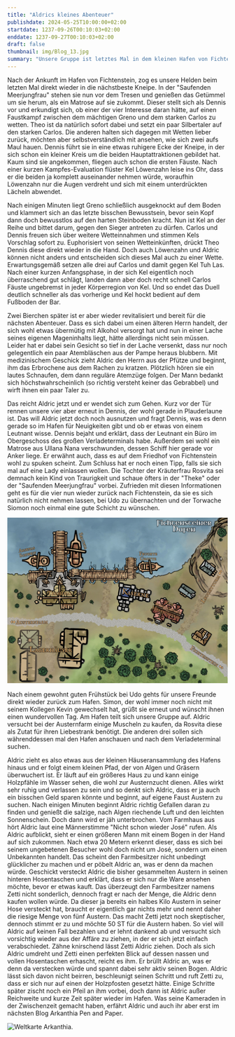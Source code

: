 ```yaml
---
title: "Aldrics kleines Abenteuer"
publishdate: 2024-05-25T10:00:00+02:00
startdate: 1237-09-26T00:10:03+02:00
enddate: 1237-09-27T00:10:03+02:00
draft: false
thumbnail: img/Blog_13.jpg
summary: "Unsere Gruppe ist letztes Mal in dem kleinen Hafen von Fichtenstein angekommen. Nachdem sie sich damals kurz in der hiesigen Bar umgeguckt hatten, wird diese in diesem Blog ausführlich erkundet. Außerdem begibt sich Aldric auf ein kleines eigenes Abenteuer. Wie der Barabend diesmal verläuft und was Aldrics Mission ist, erfahrt ihr hier:"
---
```


Nach der Ankunft im Hafen von Fichtenstein, zog es unsere Helden beim letzten Mal direkt wieder in die nächstbeste Kneipe. In der "Saufenden Meerjungfrau" stehen sie nun vor dem Tresen und genießen das Getümmel um sie herum, als ein Matrose auf sie zukommt. Dieser stellt sich als Dennis vor und erkundigt sich, ob einer der vier Interesse daran hätte, auf einen Faustkampf zwischen dem mächtigen Greno und dem starken Carlos zu wetten. Theo ist da natürlich sofort dabei und setzt ein paar Silbertaler auf den starken Carlos. Die anderen halten sich dagegen mit Wetten lieber zurück, möchten aber selbstverständlich mit ansehen, wie sich zwei aufs Maul hauen. Dennis führt sie in eine etwas ruhigere Ecke der Kneipe, in der sich schon ein kleiner Kreis um die beiden Hauptattraktionen gebildet hat. Kaum sind sie angekommen, fliegen auch schon die ersten Fäuste. Nach einer kurzen Kampfes-Evaluation flüster Kel Löwenzahn leise ins Ohr, dass er die beiden ja komplett auseinander nehmen würde, woraufhin Löwenzahn nur die Augen verdreht und sich mit einem unterdrückten Lächeln abwendet. 

Nach einigen Minuten liegt Greno schließlich ausgeknockt auf dem Boden und klammert sich an das letzte bisschen Bewusstsein, bevor sein Kopf dann doch bewusstlos auf den harten Steinboden kracht. Nun ist Kel an der Reihe und bittet darum, gegen den Sieger antreten zu dürfen. Carlos und Dennis freuen sich über weitere Wetteinnahmen und stimmen Kels Vorschlag sofort zu. Euphorisiert von seinen Wetteinkünften, drückt Theo Dennis diese direkt wieder in die Hand. Doch auch Löwenzahn und Aldric können nicht anders und entscheiden sich dieses Mal auch zu einer Wette. Erwartungsgemäß setzen alle drei auf Carlos und damit gegen Kel Tuh Las. Nach einer kurzen Anfangsphase, in der sich Kel eigentlich noch überraschend gut schlägt, landen dann aber doch recht schnell Carlos Fäuste ungebremst in jeder Körperregion von Kel. Und so endet das Duell deutlich schneller als das vorherige und Kel hockt bedient auf dem Fußboden der Bar. 

Zwei Bierchen später ist er aber wieder revitalisiert und bereit für die nächsten Abenteuer. Dass es sich dabei um einen älteren Herrn handelt, der sich wohl etwas übermütig mit Alkohol versorgt hat und nun in einer Lache seines eigenen Mageninhalts liegt, hätte allerdings nicht sein müssen. Leider hat er dabei sein Gesicht so tief in der Lache versenkt, dass nur noch gelegentlich ein paar Atembläschen aus der Pampe heraus blubbern. Mit medizinischem Geschick zieht Aldric den Herrn aus der Pfütze und beginnt, ihm das Erbrochene aus dem Rachen zu kratzen. Plötzlich hören sie ein lautes Schnaufen, dem dann reguläre Atemzüge folgen. Der Mann bedankt sich höchstwahrscheinlich (so richtig versteht keiner das Gebrabbel) und wirft ihnen ein paar Taler zu.

Das reicht Aldric jetzt und er wendet sich zum Gehen. Kurz vor der Tür rennen unsere vier aber erneut in Dennis, der wohl gerade in Plauderlaune ist. Das will Aldric jetzt doch noch ausnutzen und fragt Dennis, was es denn gerade so im Hafen für Neuigkeiten gibt und ob er etwas von einem Leutnant wisse. Dennis bejaht und erklärt, dass der Leutnant ein Büro im Obergeschoss des großen Verladeterminals habe. Außerdem sei wohl ein Matrose aus Ullana Nana verschwunden, dessen Schiff hier gerade vor Anker liege. Er erwähnt auch, dass es auf dem Friedhof von Fichtenstein wohl zu spuken scheint. Zum Schluss hat er noch einen Tipp, falls sie sich mal auf eine Lady einlassen wollen. Die Tochter der Kräuterfrau Rosvita sei demnach kein Kind von Traurigkeit und schaue öfters in der "Theke" oder der "Saufenden Meerjungfrau" vorbei. Zufrieden mit diesen Informationen geht es für die vier nun wieder zurück nach Fichtenstein, da sie es sich natürlich nicht nehmen lassen, bei Udo zu übernachten und der Torwache Siomon noch einmal eine gute Schicht zu wünschen.

<div class="img-max center">
  <img class="img-fluid rounded" title="Karte Fichtenstein Hafen" alt="Karte Fichtenstein Hafen." src="./img/fichtenstein_hafen.jpg" />
</div>

Nach einem gewohnt guten Frühstück bei Udo gehts für unsere Freunde direkt wieder zurück zum Hafen. Simon, der wohl immer noch nicht mit seinem Kollegen Kevin gewechselt hat, grüßt sie erneut und wünscht ihnen einen wundervollen Tag. Am Hafen teilt sich unsere Gruppe auf. Aldric versucht bei der Austernfarm einige Muscheln zu kaufen, da Rosvita diese als Zutat für ihren Liebestrank benötigt. Die anderen drei sollen sich währenddessen mal den Hafen anschauen und nach dem Verladeterminal suchen. 

Aldric zieht es also etwas aus der kleinen Häuseransammlung des Hafens hinaus und er folgt einem kleinen Pfad, der von Algen und Gräsern überwuchert ist. Er läuft auf ein größeres Haus zu und kann einige Holzpfähle im Wasser sehen, die wohl zur Austernzucht dienen. Alles wirkt sehr ruhig und verlassen zu sein und so denkt sich Aldric, dass er ja auch ein bisschen Geld sparen könnte und beginnt, auf eigene Faust Austern zu suchen. Nach einigen Minuten beginnt Aldric richtig Gefallen daran zu finden und genießt die salzige, nach Algen riechende Luft und den leichten Sonnenschein. Doch dann wird er jäh unterbrochen. Vom Farmhaus aus hört Aldric laut eine Männerstimme "Nicht schon wieder José" rufen. Als Aldric aufblickt, sieht er einen größeren Mann mit einem Bogen in der Hand auf sich zukommen. Nach etwa 20 Metern erkennt dieser, dass es sich bei seinem ungebetenen Besucher wohl doch nicht um José, sondern um einen Unbekannten handelt. Das scheint den Farmbesitzer nicht unbedingt glücklicher zu machen und er pöbelt Aldric an, was er denn da machen würde. Geschickt versteckt Aldric die bisher gesammelten Austern in seinen hinteren Hosentaschen und erklärt,  dass er sich nur die Ware ansehen möchte, bevor er etwas kauft. Das überzeugt den Farmbesitzer namens Zetti nicht sonderlich, dennoch fragt er nach der Menge, die Aldric denn kaufen wollen würde. Da dieser ja bereits ein halbes Kilo Austern in seiner Hose versteckt hat, braucht er eigentlich gar nichts mehr und nennt daher die riesige Menge von fünf Austern. Das macht Zetti jetzt noch skeptischer, dennoch stimmt er zu und möchte 50 ST für die Austern haben. So viel will Aldric auf keinen Fall bezahlen und er lehnt dankend ab und versucht sich vorsichtig wieder aus der Affäre zu ziehen, in der er sich jetzt einfach verabschiedet. Zähne knirschend lässt Zetti Aldric ziehen. Doch als sich Aldric umdreht und Zetti einen perfekten Blick auf dessen nassen und vollen Hosentaschen erhascht, reicht es ihm. Er brüllt Aldric an, was er denn da verstecken würde und spannt dabei sehr aktiv seinen Bogen. Aldric lässt sich davon nicht beirren, beschleunigt seinen Schritt und ruft Zetti zu, dass er sich nur auf einen der Holzpfosten gesetzt hätte. Einige Schritte später zischt noch ein Pfeil an ihm vorbei, doch dann ist Aldric außer Reichweite und kurze Zeit später wieder im Hafen. Was seine Kameraden in der Zwischenzeit gemacht haben, erfährt Aldric und auch ihr aber erst im nächsten Blog Arkanthia Pen and Paper.

<div class="img-max center">
  <img class="img-fluid" title="Weltkarte Arkanthia" alt="Weltkarte Arkanthia." src="./img/Arkanthia_Full_Map_Fichtenstein.jpg" />
</div>









